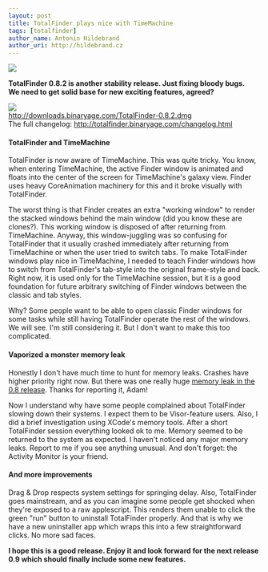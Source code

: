 ```yaml
---
layout: post
title: TotalFinder plays nice with TimeMachine
tags: [totalfinder]
author_name: Antonin Hildebrand
author_uri: http://hildebrand.cz
---
```


<img src="{{site.url}}/base/img/icons/totalfinder-64.png" class="intro-icon"/>

**TotalFinder 0.8.2 is another stability release. Just fixing bloody bugs.<br/>We need to get solid base for new exciting features, agreed?**

<div class="blog-download">
    <a class="download-link" href="http://downloads.binaryage.com/TotalFinder-0.8.2.dmg"><img src="{{site.url}}/base/img/small-download-button.png"/><div>http://downloads.binaryage.com/TotalFinder-0.8.2.dmg</div></a>
    <div class="download-note">The full changelog: <a href="http://totalfinder.binaryage.com/changelog.html">http://totalfinder.binaryage.com/changelog.html</a></div>
</div>

#### TotalFinder and TimeMachine 

TotalFinder is now aware of TimeMachine. This was quite tricky. You know, when entering TimeMachine, the active Finder window is animated and floats into the center of the screen for TimeMachine's galaxy view. Finder uses heavy CoreAnimation machinery for this and it broke visually with TotalFinder. 

The worst thing is that Finder creates an extra "working window" to render the stacked windows behind the main window (did you know these are clones?). This working window is disposed of after returning from TimeMachine. Anyway, this window-juggling was so confusing for TotalFinder that it usually crashed immediately after returning from TimeMachine or when the user tried to switch tabs. To make TotalFinder windows play nice in TimeMachine, I needed to teach Finder windows how to switch from TotalFinder's tab-style into the original frame-style and back. Right now, it is used only for the TimeMachine session, but it is a good foundation for future arbitrary switching of Finder windows between the classic and tab styles.

Why? Some people want to be able to open classic Finder windows for some tasks while still having TotalFinder operate the rest of the windows. We will see. I'm still considering it. But I don't want to make this too complicated.

#### Vaporized a monster memory leak

Honestly I don't have much time to hunt for memory leaks. Crashes have higher priority right now. But there was one really huge <a href="http://getsatisfaction.com/binaryage/topics/memory_leak_upon_hiding">memory leak in the 0.8 release</a>. Thanks for reporting it, Adam! 

Now I understand why have some people complained about TotalFinder slowing down their systems. I expect them to be Visor-feature users. Also, I did a brief investigation using XCode's memory tools. After a short TotalFinder session everything looked ok to me. Memory seemed to be returned to the system as expected. I haven't noticed any major memory leaks. Report to me if you see anything unusual. And don't forget: the Activity Monitor is your friend.

#### And more improvements

Drag &amp; Drop respects system settings for springing delay. Also, TotalFinder goes mainstream, and as you can imagine some people get shocked when they're exposed to a raw applescript. This renders them unable to click the green "run" button to uninstall TotalFinder properly. And that is why we have a new uninstaller app which wraps this into a few straightforward clicks. No more sad faces.

**I hope this is a good release. Enjoy it and look forward for the next release 0.9 which should finally include some new features.**